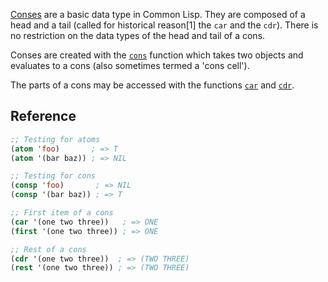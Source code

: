 [Conses][hyper-conses] are a basic data type in Common Lisp. They are composed of a head and a tail (called for
historical reason[1] the `car` and the `cdr`). There is no restriction on the data types of the head and tail of a cons.

Conses are created with the [`cons`][hyper-cons] function which takes two objects and evaluates to a cons (also sometimes termed a 'cons cell').

The parts of a cons may be accessed with the functions [`car`][hyper-car] and [`cdr`][hyper-cdr].

## Reference

```lisp
;; Testing for atoms
(atom 'foo)       ; => T
(atom '(bar baz)) ; => NIL

;; Testing for cons
(consp 'foo)       ; => NIL
(consp '(bar baz)) ; => T

;; First item of a cons
(car '(one two three))   ; => ONE
(first '(one two three)) ; => ONE

;; Rest of a cons
(cdr '(one two three))  ; => (TWO THREE)
(rest '(one two three)) ; => (TWO THREE)
```

[hyper-conses]: http://l1sp.org/cl/14
[hyper-cons]: http://l1sp.org/cl/cons
[hyper-car]: http://l1sp.org/cl/car
[hyper-cdr]: http://l1sp.org/cl/cdr
